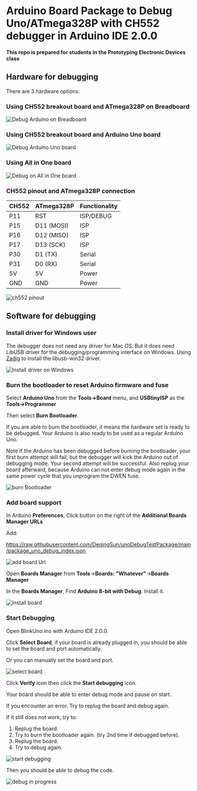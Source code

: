 # Arduino Board Package to Debug Uno/ATmega328P with CH552 debugger in Arduino IDE 2.0.0

**This repo is prepared for students in the Prototyping Electronic Devices class**

## Hardware for debugging

There are 3 hardware options:

### Using CH552 breakout board and ATmega328P on Breadboard

![Debug Arduino on Breadboard](https://raw.githubusercontent.com/DeqingSun/unoDebugTestPackage/main/images/debugUnoBreadboard.jpg)

### Using CH552 breakout board and Arduino Uno board

![Debug Arduino Uno board](https://raw.githubusercontent.com/DeqingSun/unoDebugTestPackage/main/images/connectRegularUno.jpg)

### Using All in One board

![Debug on All in One board](https://raw.githubusercontent.com/DeqingSun/unoDebugTestPackage/main/images/allInOneBoard.jpg)

### CH552 pinout and ATmega328P connection

| CH552 	| ATmega328P 	| Functionality 	|
|-------	|------------	|---------------	|
| P11   	| RST        	| ISP/DEBUG     	|
| P15   	| D11 (MOSI) 	| ISP           	|
| P16   	| D12 (MISO) 	| ISP           	|
| P17   	| D13 (SCK)  	| ISP           	|
| P30   	| D1 (TX)    	| Serial        	|
| P31   	| D0 (RX)    	| Serial        	|
| 5V    	| 5V         	| Power         	|
| GND   	| GND        	| Power         	|

![ch552 pinout](https://raw.githubusercontent.com/DeqingSun/unoDebugTestPackage/main/images/ch552Pinout.jpg)

## Software for debugging

### Install driver for Windows user

The debugger does not need any driver for Mac OS. But it does need LibUSB driver for the debugging/programming interface on Windows. Using [Zadig](zadig.akeo.ie) to install the libusb-win32 driver. 

![Install driver on Windows](https://raw.githubusercontent.com/DeqingSun/unoDebugTestPackage/main/images/installDriverInWindows.png)

### Burn the bootloader to reset Arduino firmware and fuse

Select **Arduino Uno** from the **Tools->Board** menu, and **USBtinyISP** as the **Tools->Programmer**

Then select **Burn Bootloader**.

If you are able to burn the bootloader, it means the hardware set is ready to be debugged. Your Arduino is also ready to be used as a regular Arduino Uno. 

Note if the Arduino has been debugged before burning the bootloader, your first burn attempt will fail, but the debugger will kick the Arduino out of debugging mode. Your second attempt will be successful. Also replug your board afterward, because Arduino can not enter debug mode again in the same power cycle that you unprogram the DWEN fuse.
 
![burn Bootloader](https://raw.githubusercontent.com/DeqingSun/unoDebugTestPackage/main/images/burnBootloader.png) 
 
### Add board support

In Arduino **Preferences**, Click button on the right of the **Additional Boards Manager URLs**

Add:

https://raw.githubusercontent.com/DeqingSun/unoDebugTestPackage/main/package_uno_debug_index.json

![add board Url](https://raw.githubusercontent.com/DeqingSun/unoDebugTestPackage/main/images/addBoardUrl.png) 

Open **Boards Manager** from **Tools**->**Boards: "Whatever"**->**Boards Manager**

In the **Boards Manager**, Find **Arduino 8-bit with Debug**. Install it.

![install board](https://raw.githubusercontent.com/DeqingSun/unoDebugTestPackage/main/images/installBoard.png) 

### Start Debugging

Open BlinkUno.ino with Arduino IDE 2.0.0.

Click **Select Board**, if your board is already plugged in, you should be able to set the board and port automatically.

Or you can manually set the board and port.

![select board](https://raw.githubusercontent.com/DeqingSun/unoDebugTestPackage/main/images/selectBoard.png) 

Click **Verify** icon then click the **Start debugging** icon.

Your board should be able to enter debug mode and pause on start.

If you encounter an error. Try to replug the board and debug again.

If it still does not work, try to:

1. Replug the board.
2. Try to burn the bootloader again. (try 2nd time if debugged before).
3. Replug the board.
4. Try to debug again. 

![start debugging](https://raw.githubusercontent.com/DeqingSun/unoDebugTestPackage/main/images/startDebugging.png) 

Then you should be able to debug the code.

![debug in progress](https://raw.githubusercontent.com/DeqingSun/unoDebugTestPackage/main/images/debugInProgress.png) 
